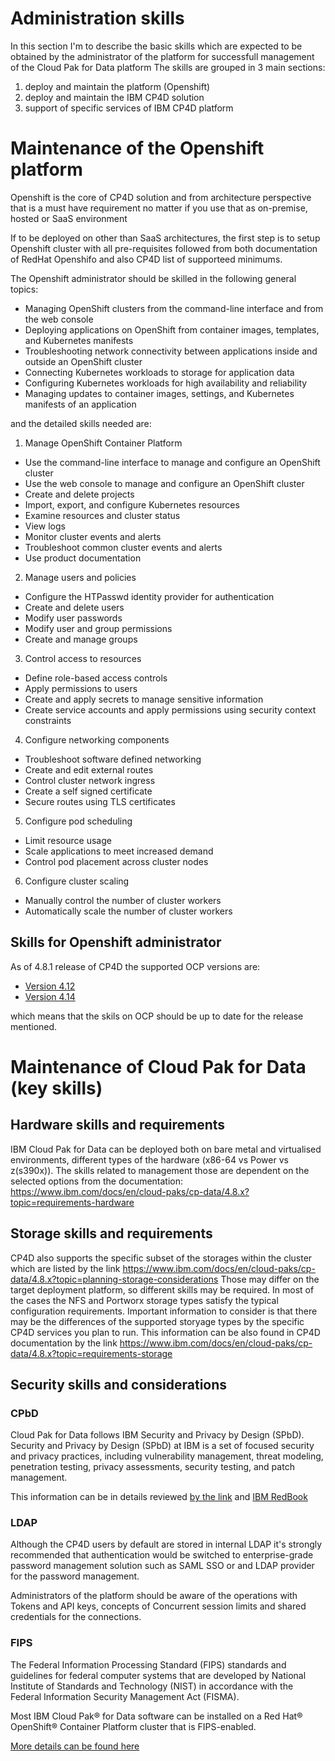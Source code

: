 # Administration skills

In this section I'm to describe the basic skills which are expected to be obtained by the administrator of the platform for successfull management of the Cloud Pak for Data platform
The skills are grouped in 3 main sections:

1. deploy and maintain the platform (Openshift)
2. deploy and maintain the IBM CP4D solution
3. support of specific services of IBM CP4D platform

# Maintenance of the Openshift platform

Openshift is the core of CP4D solution and from architecture perspective that is a must have requirement no matter if you use that as on-premise, hosted or SaaS environment

If to be deployed on other than SaaS architectures, the first step is to setup Openshift cluster with all pre-requisites followed from both documentation of RedHat Openshifo and also CP4D list of supporteed minimums.

The Openshift administrator should be skilled in the following general topics:

- Managing OpenShift clusters from the command-line interface and from the web console
- Deploying applications on OpenShift from container images, templates, and Kubernetes manifests
- Troubleshooting network connectivity between applications inside and outside an OpenShift cluster
- Connecting Kubernetes workloads to storage for application data
- Configuring Kubernetes workloads for high availability and reliability
- Managing updates to container images, settings, and Kubernetes manifests of an application

and the detailed skills needed are:

1. Manage OpenShift Container Platform

- Use the command-line interface to manage and configure an OpenShift cluster
- Use the web console to manage and configure an OpenShift cluster
- Create and delete projects
- Import, export, and configure Kubernetes resources
- Examine resources and cluster status
- View logs
- Monitor cluster events and alerts
- Troubleshoot common cluster events and alerts
- Use product documentation

2. Manage users and policies

- Configure the HTPasswd identity provider for authentication
- Create and delete users
- Modify user passwords
- Modify user and group permissions
- Create and manage groups

3.  Control access to resources

- Define role-based access controls
- Apply permissions to users
- Create and apply secrets to manage sensitive information
- Create service accounts and apply permissions using security context constraints

4. Configure networking components

- Troubleshoot software defined networking
- Create and edit external routes
- Control cluster network ingress
- Create a self signed certificate
- Secure routes using TLS certificates

5.  Configure pod scheduling

- Limit resource usage
- Scale applications to meet increased demand
- Control pod placement across cluster nodes

6. Configure cluster scaling

- Manually control the number of cluster workers
- Automatically scale the number of cluster workers

## Skills for Openshift administrator

As of 4.8.1 release of CP4D the supported OCP versions are:

- [Version 4.12](https://docs.openshift.com/container-platform/4.12/welcome/index.html)
- [Version 4.14](https://docs.openshift.com/container-platform/4.14/welcome/index.html)

which means that the skils on OCP should be up to date for the release mentioned.

# Maintenance of Cloud Pak for Data (key skills)

## Hardware skills and requirements

IBM Cloud Pak for Data can be deployed both on bare metal and virtualised environments, different types of the hardware (x86-64 vs Power vs z(s390x)). The skills related to management those are dependent on the selected options from the documentation:
https://www.ibm.com/docs/en/cloud-paks/cp-data/4.8.x?topic=requirements-hardware

## Storage skills and requirements

CP4D also supports the specific subset of the storages within the cluster which are listed by the link https://www.ibm.com/docs/en/cloud-paks/cp-data/4.8.x?topic=planning-storage-considerations
Those may differ on the target deployment platform, so different skills may be required. In most of the cases the NFS and Portworx storage types satisfy the typical configuration requirements.
Important information to consider is that there may be the differences of the supported storyage types by the specific CP4D services you plan to run. This information can be also found in CP4D documentation by the link https://www.ibm.com/docs/en/cloud-paks/cp-data/4.8.x?topic=requirements-storage

## Security skills and considerations

### CPbD

Cloud Pak for Data follows IBM Security and Privacy by Design (SPbD). Security and Privacy by Design (SPbD) at IBM is a set of focused security and privacy practices, including vulnerability management, threat modeling, penetration testing, privacy assessments, security testing, and patch management.

This information can be in details reviewed [by the link](https://www.ibm.com/support/pages/ibm-security-and-privacy-design)
and [IBM RedBook](https://www.redbooks.ibm.com/redpapers/pdfs/redp4641.pdf)

### LDAP

Although the CP4D users by default are stored in internal LDAP it's strongly recommended that authentication would be switched to enterprise-grade password management solution such as SAML SSO or and LDAP provider for the password management.

Administrators of the platform should be aware of the operations with Tokens and API keys, concepts of Concurrent session limits and shared credentials for the connections.

### FIPS

The Federal Information Processing Standard (FIPS) standards and guidelines for federal computer systems that are developed by National Institute of Standards and Technology (NIST) in accordance with the Federal Information Security Management Act (FISMA).

Most IBM Cloud Pak® for Data software can be installed on a Red Hat® OpenShift® Container Platform cluster that is FIPS-enabled.

[More details can be found here](https://www.ibm.com/docs/en/cloud-paks/cp-data/4.8.x?topic=considerations-services-that-support-fips)
